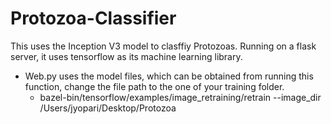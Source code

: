 # Protozoa-Classifier
This uses the Inception V3 model to clasffiy Protozoas. Running on a flask server, it uses tensorflow as its machine learning library. 

* Web.py uses the model files, which can be obtained from running this function, change the file path to the one of your training folder.  
  * bazel-bin/tensorflow/examples/image_retraining/retrain --image_dir /Users/jyopari/Desktop/Protozoa

